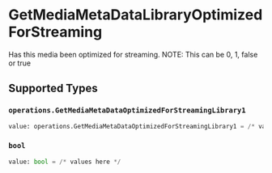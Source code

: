 # GetMediaMetaDataLibraryOptimizedForStreaming

Has this media been optimized for streaming. NOTE: This can be 0, 1, false or true


## Supported Types

### `operations.GetMediaMetaDataOptimizedForStreamingLibrary1`

```python
value: operations.GetMediaMetaDataOptimizedForStreamingLibrary1 = /* values here */
```

### `bool`

```python
value: bool = /* values here */
```

